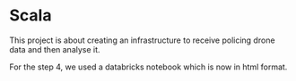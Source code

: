 # Scala

This project is about creating an infrastructure to receive policing drone data and then analyse it.

For the step 4, we used a databricks notebook which is now in html format.

